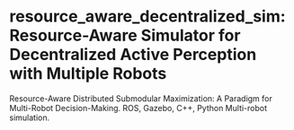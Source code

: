 # resource_aware_decentralized_sim: Resource-Aware Simulator for Decentralized Active Perception with Multiple Robots
Resource-Aware Distributed Submodular Maximization: A Paradigm for Multi-Robot Decision-Making. ROS, Gazebo, C++, Python Multi-robot simulation.
